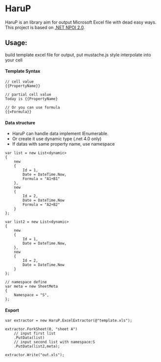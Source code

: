 HaruP
==========

HaruP is an library aim for output Microsoft Excel file with dead easy ways.
This project is based on [.NET NPOI 2.0][0].


Usage:
-----------

build template excel file for output, put mustache.js style interpolate into your cell

#### Template Syntax
```
// cell value
{{PropertyName}}

// partial cell value
Today is {{PropertyName}

// Or you can use formula
{{=Formula}}
```
#### Data structure
- HaruP can handle data implement IEnumerable.
- Or create it use dynamic type (.net 4.0 only)
- If datas with same property name, use namespace

```
var list = new List<dynamic>
{
    new
    {
        Id = 1,
        Date = DateTime.Now,
        Formula = "A1+B1"
    },
    new
    {
        Id = 2,
        Date = DateTime.Now
        Formula = "A2+B2"
    }
};

var list2 = new List<dynamic>
{
    new
    {
        Id = 1,
        Date = DateTime.Now,
    },
    new
    {
        Id = 2,
        Date = DateTime.Now
    }
};

// namespace define
var meta = new SheetMeta
{
    Namespace = "S",
};
```

#### Export
```
var extractor = new HaruP.ExcelExtractor(@"template.xls");

extractor.ForkSheet(0, "sheet A")
    // input first list
    .PutData(list)
    // input second list with namespace:S
    .PutData(list2,meta);

extractor.Write("out.xls");
```

[0]: https://npoi.codeplex.com/
